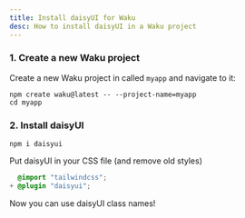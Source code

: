 ```yaml
---
title: Install daisyUI for Waku
desc: How to install daisyUI in a Waku project
---
```


<script>
  import Translate from "$components/Translate.svelte"
</script>

### 1. Create a new Waku project

Create a new Waku project in called `myapp` and navigate to it:

```sh:Terminal
npm create waku@latest -- --project-name=myapp
cd myapp
```

### 2. Install daisyUI

```sh:Terminal
npm i daisyui
```

Put daisyUI in your CSS file (and remove old styles)

```diff:src/styles.css
  @import "tailwindcss";
+ @plugin "daisyui";
```

Now you can use daisyUI class names!
